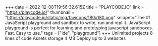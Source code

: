 +++
date = 2022-12-08T19:56:32.615Z
title = "PLAYCODE.IO"
link = "https://playcode.io/"
thumbnail = "https://playcode.io/static/img/favicons/180x180.png"
snippet="The #1 JavaScript playground and sandbox to write, run and repl it. JavaScript playground is perfect for learning and prototyping javascript sandboxes. Fast. Easy to use."
tags = ["ide", "playground"]
+++
Unlimited projects
8 lines of code
Assets storage 4 MB
Deploy up to 3 websites 
